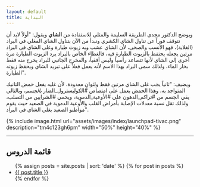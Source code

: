 ```yaml
---
layout: default
title: البداية
---
```


ويوضح الدكتور مجدي الطريقة السليمة والمثلى للاستفادة من **الشاي** ويقول: "أولاً لابد أن نتوقف فوراً عن تناول الشاي الكشري ونبدأ من الآن بتناول الشاي المغلي في البراد (الغلاية)، فهو الأنسب والصحي، لأن الشاي عشب وبه زيوت طيارة وغلي الشاي في البراد مرتين يجعله يحتفظ بالزيوت الطيارة فيه، فالغطاء الخاص بالبراد يرد الزيوت الطيارة مرة أخرى إلى الشاي لأنها تتصاعد رأسياً وليس أفقياً، والمخرج الجانبي للبراد يخرج منه فقط بخار الماء، ولذلك سمي البراد بهذا الاسم لأنه يعمل فعلاً على تبريد الشاي ويحفظ زيوته الطيارة".

ويضيف: "ثانياً يجب غلي الشاي مرتين فقط ولثوانٍ معدودة، لأن غليه يفعل حمض التانيك المتواجد به، وهذا الحمض يعمل على امتصاص #الكوليسترول_الضار _بالجسم_، وبالتالي يقي الجسم من #تراكم_الدهون على #الأوعية_الدموية، ويحمي #الشرايين من التصلب، ولذلك تقل نسبة معدلات الإصابة بأمراض القلب والأوعية الدموية في الصعيد حيث يقوم مواطنو الصعيد بغلي الشاي في البراد".

{% include image.html url="assets/images/index/launchpad-tivac.png" description="tm4c123gh6pm" width="50%" height="40%" %}

<!--![tm4c123gh6pm](/assets/images/index/launchpad-tivac.png)-->
<!--![tm4c123gh6pm](/assets/images/index/launchpad-tivac.png){:class="img-responsive"}-->

---

## <a name="contents"></a>قائمة الدروس
<ul>
  {% assign posts = site.posts | sort: 'date' %}
  {% for post in posts %}
    <li>
      <a href="{{ post.url }}">{{ post.title }}</a>
    </li>
  {% endfor %}
</ul>
